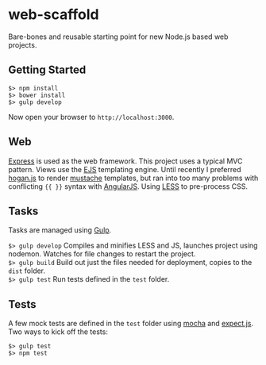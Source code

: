 # web-scaffold
Bare-bones and reusable starting point for new Node.js based web projects. 

## Getting Started 

    $> npm install 
    $> bower install 
    $> gulp develop 

Now open your browser to `http://localhost:3000`. 

## Web 

[Express](http://expressjs.com/) is used as the web framework. This project uses a typical MVC pattern. Views use the [EJS](https://github.com/visionmedia/ejs) templating engine. Until recently I preferred [hogan.js](http://twitter.github.io/hogan.js/) to render [mustache](http://mustache.github.io/) templates, but ran into too many problems with conflicting `{{ }}` syntax with [AngularJS](https://angularjs.org/). Using [LESS](http://lesscss.org/) to pre-process CSS. 

## Tasks 
Tasks are managed using [Gulp](http://gulpjs.com/). 

`$> gulp develop` Compiles and minifies LESS and JS, launches project using nodemon. Watches for file changes to restart the project.  
`$> gulp build` Build out just the files needed for deployment, copies to the `dist` folder.  
`$> gulp test` Run tests defined in the `test` folder.  

## Tests 

A few mock tests are defined in the `test` folder using [mocha](http://mochajs.org/) and [expect.js](https://github.com/LearnBoost/expect.js).  
Two ways to kick off the tests:  

    $> gulp test 
    $> npm test 

